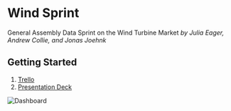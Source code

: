 # Wind Sprint
General Assembly Data Sprint on the Wind Turbine Market
*by Julia Eager, Andrew Collie, and Jonas Joehnk*

## Getting Started
1. [Trello](https://trello.com/b/Byj3sNaH/wind-market-sprint)
2. [Presentation Deck](https://github.com/jjoehnk/wind_sprint/blob/main/Wind%20Market%20Investment%20Deck.pdf)

![Dashboard]([https://github.com/jjoehnk/wind_sprint/blob/main/Wind%20Market%20Investment%20Deck.pdf](https://drive.google.com/file/d/1ik7icn7V1s0j0ztmtRsQmGwQJq_V0Nc9/view?usp=drive_link)https://drive.google.com/file/d/1ik7icn7V1s0j0ztmtRsQmGwQJq_V0Nc9/view?usp=drive_link) 
